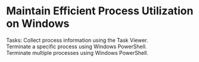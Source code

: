 # Maintain Efficient Process Utilization on Windows

Tasks:
Collect process information using the Task Viewer. <br/>
Terminate a specific process using Windows PowerShell. <br/>
Terminate multiple processes using Windows PowerShell.
